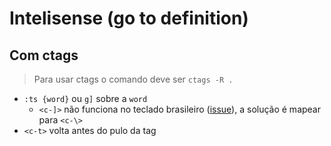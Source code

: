 # Intelisense (go to definition)

## Com ctags

> Para usar ctags o comando deve ser `ctags -R .`

- `:ts {word}` ou `g]` sobre a `word`
    - `<c-]>` não funciona no teclado brasileiro ([issue](https://github.com/vim/vim/issues/1378)), a solução é mapear para `<c-\>`
- `<c-t>` volta antes do pulo da tag
